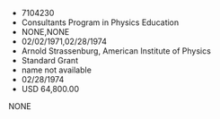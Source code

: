 * 7104230
* Consultants Program in Physics Education
* NONE,NONE
* 02/02/1971,02/28/1974
* Arnold Strassenburg, American Institute of Physics
* Standard Grant
* name not available
* 02/28/1974
* USD 64,800.00

NONE